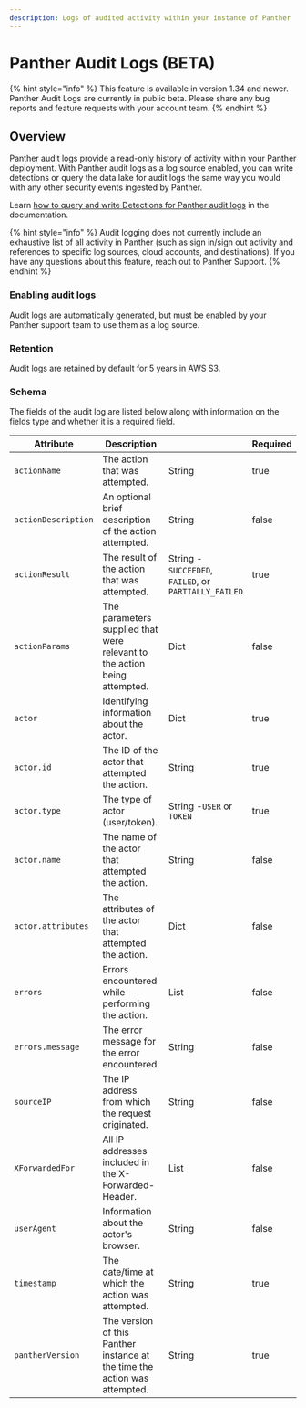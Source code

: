 ```yaml
---
description: Logs of audited activity within your instance of Panther
---
```


# Panther Audit Logs (BETA)

{% hint style="info" %}
This feature is available in version 1.34 and newer. \
Panther Audit Logs are currently in public beta. Please share any bug reports and feature requests with your account team.&#x20;
{% endhint %}

## Overview

Panther audit logs provide a read-only history of activity within your Panther deployment.  With Panther audit logs as a log source enabled, you can write detections or query the data lake for audit logs the same way you would with any other security events ingested by Panther.&#x20;

Learn [how to query and write Detections for Panther audit logs](querying-and-writing-detections-for-panther-audit-logs.md) in the documentation.

{% hint style="info" %}
Audit logging does not currently include an exhaustive list of all activity in Panther (such as sign in/sign out activity and references to specific log sources, cloud accounts, and destinations). If you have any questions about this feature, reach out to Panther Support.
{% endhint %}

### Enabling audit logs

Audit logs are automatically generated, but must be enabled by your Panther support team to use them as a log source.

### Retention

Audit logs are retained by default for 5 years in AWS S3.

### Schema

The fields of the audit log are listed below along with information on the fields type and whether it is a required field.

| Attribute           | Description                                                                |                                                       | Required |
| ------------------- | -------------------------------------------------------------------------- | ----------------------------------------------------- | -------- |
| `actionName`        | The action that was attempted.                                             | String                                                | true     |
| `actionDescription` | An optional brief description of the action attempted.                     | String                                                | false    |
| `actionResult`      | The result of the action that was attempted.                               | String - `SUCCEEDED`, `FAILED`, or `PARTIALLY_FAILED` | true     |
| `actionParams`      | The parameters supplied that were relevant to the action being attempted.  | Dict                                                  | false    |
| `actor`             | Identifying information about the actor.                                   | Dict                                                  | true     |
| `actor.id`          | The ID of the actor that attempted the action.                             | String                                                | true     |
| `actor.type`        | The type of actor (user/token).                                            | String -`USER` or `TOKEN`                             | true     |
| `actor.name`        | The name of the actor that attempted the action.                           | String                                                | false    |
| `actor.attributes`  | The attributes of the actor that attempted the action.                     | Dict                                                  | false    |
| `errors`            | Errors encountered while performing the action.                            | List                                                  | false    |
| `errors.message`    | The error message for the error encountered.                               | String                                                | false    |
| `sourceIP`          | The IP address from which the request originated.                          | String                                                | false    |
| `XForwardedFor`     | All IP addresses included in the X-Forwarded-Header.                       | List                                                  | false    |
| `userAgent`         | Information about the actor's browser.                                     | String                                                | false    |
| `timestamp`         | The date/time at which the action was attempted.                           | String                                                | true     |
| `pantherVersion`    | The version of this Panther instance at the time the action was attempted. | String                                                | true     |

